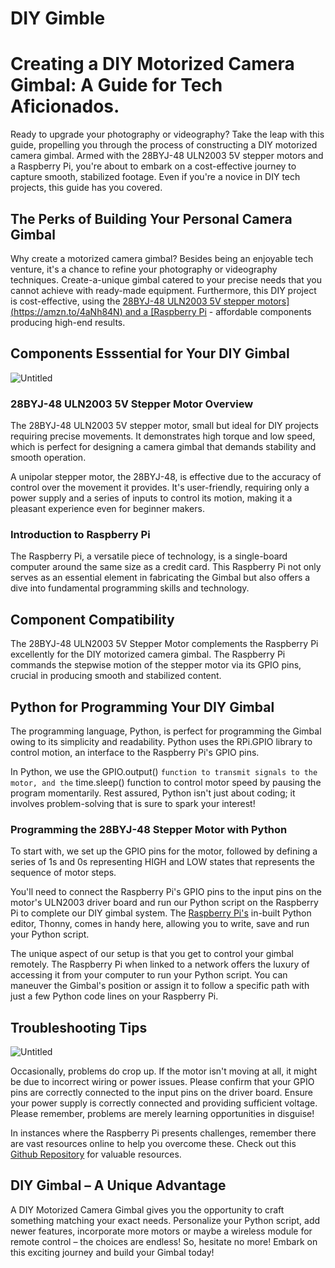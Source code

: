 # DIY Gimble

# Creating a DIY Motorized Camera Gimbal: A Guide for Tech Aficionados.

Ready to upgrade your photography or videography? Take the leap with this guide, propelling you through the process of constructing a DIY motorized camera gimbal. Armed with the 28BYJ-48 ULN2003 5V stepper motors and a Raspberry Pi, you're about to embark on a cost-effective journey to capture smooth, stabilized footage. Even if you're a novice in DIY tech projects, this guide has you covered.

## The Perks of Building Your Personal Camera Gimbal

Why create a motorized camera gimbal? Besides being an enjoyable tech venture, it's a chance to refine your photography or videography techniques. Create-a-unique gimbal catered to your precise needs that you cannot achieve with ready-made equipment. Furthermore, this DIY project is cost-effective, using the [28BYJ-48 ULN2003 5V stepper motors\](https://amzn.to/4aNh84N) and a \[Raspberry Pi](https://amzn.to/3TUGfwo) - affordable components producing high-end results.

## Components Esssential for Your DIY Gimbal

![Untitled](http://res.cloudinary.com/almanac/image/upload/q_auto,f_auto/v1705032593/workspace_portal_uploads/MpoHcAa_fzokax.png)

### 28BYJ-48 ULN2003 5V Stepper Motor Overview

The 28BYJ-48 ULN2003 5V stepper motor, small but ideal for DIY projects requiring precise movements. It demonstrates high torque and low speed, which is perfect for designing a camera gimbal that demands stability and smooth operation.

A unipolar stepper motor, the 28BYJ-48, is effective due to the accuracy of control over the movement it provides. It's user-friendly, requiring only a power supply and a series of inputs to control its motion, making it a pleasant experience even for beginner makers.

### Introduction to Raspberry Pi

The Raspberry Pi, a versatile piece of technology, is a single-board computer around the same size as a credit card. This Raspberry Pi not only serves as an essential element in fabricating the Gimbal but also offers a dive into fundamental programming skills and technology.

## Component Compatibility

The 28BYJ-48 ULN2003 5V Stepper Motor complements the Raspberry Pi excellently for the DIY motorized camera gimbal. The Raspberry Pi commands the stepwise motion of the stepper motor via its GPIO pins, crucial in producing smooth and stabilized content.

## Python for Programming Your DIY Gimbal

The programming language, Python, is perfect for programming the Gimbal owing to its simplicity and readability. Python uses the RPi.GPIO library to control motion, an interface to the Raspberry Pi's GPIO pins.

In Python, we use the GPIO.output() `function to transmit signals to the motor, and the` time.sleep() function to control motor speed by pausing the program momentarily. Rest assured, Python isn't just about coding; it involves problem-solving that is sure to spark your interest!

### Programming the 28BYJ-48 Stepper Motor with Python

To start with, we set up the GPIO pins for the motor, followed by defining a series of 1s and 0s representing HIGH and LOW states that represents the sequence of motor steps.

You'll need to connect the Raspberry Pi's GPIO pins to the input pins on the motor's ULN2003 driver board and run our Python script on the Raspberry Pi to complete our DIY gimbal system. The [Raspberry Pi's](https://amzn.to/3TUGfwo) in-built Python editor, Thonny, comes in handy here, allowing you to write, save and run your Python script.

The unique aspect of our setup is that you get to control your gimbal remotely. The Raspberry Pi when linked to a network offers the luxury of accessing it from your computer to run your Python script. You can maneuver the Gimbal's position or assign it to follow a specific path with just a few Python code lines on your Raspberry Pi.

## Troubleshooting Tips

![Untitled](http://res.cloudinary.com/almanac/image/upload/q_auto,f_auto/v1705032627/workspace_portal_uploads/LMVq2Ot_qf2coi.jpg)

Occasionally, problems do crop up. If the motor isn't moving at all, it might be due to incorrect wiring or power issues. Please confirm that your GPIO pins are correctly connected to the input pins on the driver board. Ensure your power supply is correctly connected and providing sufficient voltage. Please remember, problems are merely learning opportunities in disguise!

In instances where the Raspberry Pi presents challenges, remember there are vast resources online to help you overcome these. Check out this [Github Repository](www.github.com/cojovi) for valuable resources.

## DIY Gimbal – A Unique Advantage

A DIY Motorized Camera Gimbal gives you the opportunity to craft something matching your exact needs. Personalize your Python script, add newer features, incorporate more motors or maybe a wireless module for remote control – the choices are endless! So, hesitate no more! Embark on this exciting journey and build your Gimbal today!
